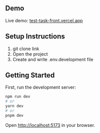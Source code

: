 ## Demo

Live demo: [test-task-front.vercel.app](https://test-task-front.vercel.app/)

## Setup Instructions

1. git clone link
2. Open the project
4. Create and write .env.development file

## Getting Started

First, run the development server:

```bash
npm run dev
# or
yarn dev
# or
pnpm dev
```

Open [http://localhost:5173](http://localhost:5173) in your browser.